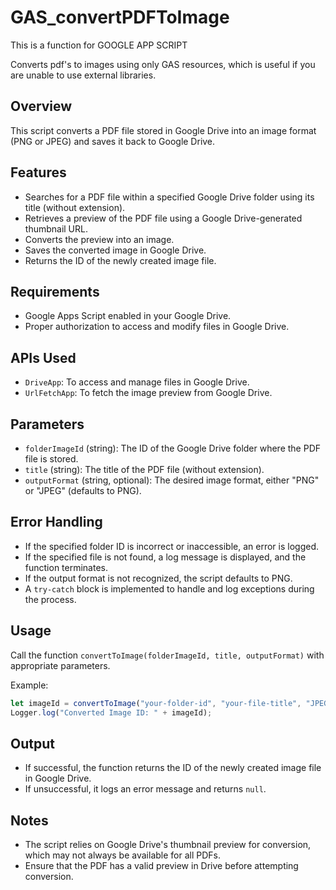 # GAS_convertPDFToImage
This is a function for GOOGLE APP SCRIPT

Converts pdf's to images using only GAS resources, which is useful if you are unable to use external libraries.

## Overview
This script converts a PDF file stored in Google Drive into an image format (PNG or JPEG) and saves it back to Google Drive.

## Features
- Searches for a PDF file within a specified Google Drive folder using its title (without extension).
- Retrieves a preview of the PDF file using a Google Drive-generated thumbnail URL.
- Converts the preview into an image.
- Saves the converted image in Google Drive.
- Returns the ID of the newly created image file.

## Requirements
- Google Apps Script enabled in your Google Drive.
- Proper authorization to access and modify files in Google Drive.

## APIs Used
- `DriveApp`: To access and manage files in Google Drive.
- `UrlFetchApp`: To fetch the image preview from Google Drive.

## Parameters
- `folderImageId` (string): The ID of the Google Drive folder where the PDF file is stored.
- `title` (string): The title of the PDF file (without extension).
- `outputFormat` (string, optional): The desired image format, either "PNG" or "JPEG" (defaults to PNG).

## Error Handling
- If the specified folder ID is incorrect or inaccessible, an error is logged.
- If the specified file is not found, a log message is displayed, and the function terminates.
- If the output format is not recognized, the script defaults to PNG.
- A `try-catch` block is implemented to handle and log exceptions during the process.

## Usage
Call the function `convertToImage(folderImageId, title, outputFormat)` with appropriate parameters.

Example:
```javascript
let imageId = convertToImage("your-folder-id", "your-file-title", "JPEG");
Logger.log("Converted Image ID: " + imageId);
```

## Output
- If successful, the function returns the ID of the newly created image file in Google Drive.
- If unsuccessful, it logs an error message and returns `null`.

## Notes
- The script relies on Google Drive's thumbnail preview for conversion, which may not always be available for all PDFs.
- Ensure that the PDF has a valid preview in Drive before attempting conversion.

